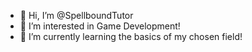 - 👋 Hi, I’m @SpellboundTutor
- 👀 I’m interested in Game Development!
- 🌱 I’m currently learning the basics of my chosen field!

<!---
SpellboundTutor/SpellboundTutor is a ✨ special ✨ repository because its `README.md` (this file) appears on your GitHub profile.
You can click the Preview link to take a look at your changes.
--->
